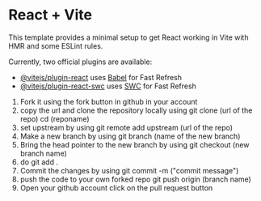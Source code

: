 # React + Vite

This template provides a minimal setup to get React working in Vite with HMR and some ESLint rules.

Currently, two official plugins are available:

- [@vitejs/plugin-react](https://github.com/vitejs/vite-plugin-react/blob/main/packages/plugin-react/README.md) uses [Babel](https://babeljs.io/) for Fast Refresh
- [@vitejs/plugin-react-swc](https://github.com/vitejs/vite-plugin-react-swc) uses [SWC](https://swc.rs/) for Fast Refresh


1. Fork it using the fork button in github in your account
2. copy the url and clone the repository locally using
    git clone (url of the repo)
    cd (reponame)
3. set upstream by using
    git remote add upstream (url of the repo)
4. Make a new branch by using
    git branch (name of the new branch)
5. Bring the head pointer to the new branch by using
    git checkout (new branch name)
6. do
    git add .
7. Commit the changes by using
    git commit -m ("commit message")
8. push the code to your own forked repo
    git push origin (branch name)
9. Open your github account click on the pull request button